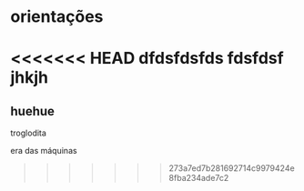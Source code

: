 # orientações 
<<<<<<< HEAD
dfdsfdsfds
fdsfdsf
jhkjh
=======
## huehue















troglodita

era das máquinas
>>>>>>> 273a7ed7b281692714c9979424e8fba234ade7c2
